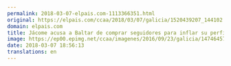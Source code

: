 ```yaml
---
permalink: 2018-03-07-elpais.com-1113366351.html
original: https://elpais.com/ccaa/2018/03/07/galicia/1520439207_144102.html#?ref=rss&format=simple&link=link
domain: elpais.com
title: Jácome acusa a Baltar de comprar seguidores para inflar su perfil de Twitter
image: https://ep00.epimg.net/ccaa/imagenes/2016/09/23/galicia/1474645747_381770_1474646369_noticia_normal.jpg
date: 2018-03-07 18:56:13
translations: en
---
```


